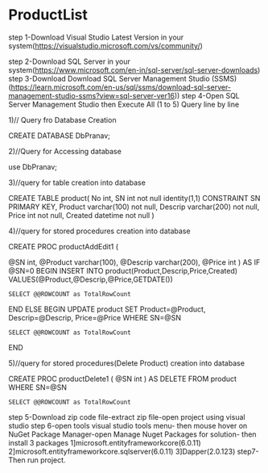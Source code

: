 # ProductList
step 1-Download Visual Studio Latest Version in your system(https://visualstudio.microsoft.com/vs/community/)

step 2-Download SQL Server in your system(https://www.microsoft.com/en-in/sql-server/sql-server-downloads)
step 3-Download Download SQL Server Management Studio (SSMS)(https://learn.microsoft.com/en-us/sql/ssms/download-sql-server-management-studio-ssms?view=sql-server-ver16))
step 4-Open SQL Server Management Studio then
Execute All (1 to 5) Query line by line

1)// Query fro Database Creation 

CREATE DATABASE DbPranav;

2)//Query for Accessing database

use DbPranav;

3)//query for table creation into database

CREATE TABLE product(
No int,
SN int not null identity(1,1) CONSTRAINT SN PRIMARY KEY,
Product varchar(100) not null,
Descrip varchar(200) not null,
Price int not null,
Created datetime not null
)

4)//query for stored procedures creation into database

CREATE PROC productAddEdit1
(

@SN int,
@Product varchar(100),
@Descrip varchar(200),
@Price int
)
AS
IF @SN=0
BEGIN
	INSERT INTO product(Product,Descrip,Price,Created)
	VALUES(@Product,@Descrip,@Price,GETDATE())

	SELECT @@ROWCOUNT as TotalRowCount
END
ELSE
BEGIN
	UPDATE product SET
	Product=@Product,
	Descrip=@Descrip,
	Price=@Price
	WHERE SN=@SN

	SELECT @@ROWCOUNT as TotalRowCount
END

5)//query for stored procedures(Delete Product) creation into database

CREATE PROC productDelete1
(
@SN int
)
AS
	DELETE FROM product WHERE SN=@SN

	SELECT @@ROWCOUNT as TotalRowCount

step 5-Download zip code file-extract zip file-open project using visual studio
step 6-open tools visual studio tools menu- then mouse hover on NuGet Package Manager-open Manage Nuget Packages for solution-
then install 3 packages 1]microsoft.entityframeworkcore(6.0.11)
2]microsoft.entityframeworkcore.sqlserver(6.0.11)
3]Dapper(2.0.123)
step7-Then run project.
 
